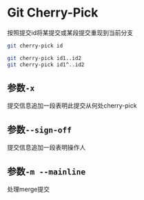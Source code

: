 # Git Cherry-Pick

按照提交id将某提交或某段提交重现到当前分支

```sh
git cherry-pick id

git cherry-pick id1..id2
git cherry-pick id1^..id2
```

## 参数`-x`

提交信息追加一段表明此提交从何处cherry-pick

## 参数`--sign-off`

提交信息追加一段表明操作人

## 参数`-m --mainline`

处理merge提交

